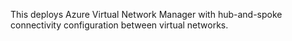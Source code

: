 This deploys Azure Virtual Network Manager with hub-and-spoke connectivity configuration between virtual networks.
